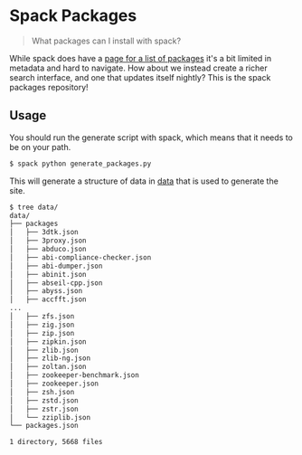 # Spack Packages

> What packages can I install with spack?

While spack does have a [page for a list of packages](https://spack.readthedocs.io/en/latest/package_list.html) 
it's a bit limited in metadata and hard to navigate. How about we instead create a richer search interface,
and one that updates itself nightly? This is the spack packages repository!

## Usage

You should run the generate script with spack, which means that it needs to be
on your path.

```bash
$ spack python generate_packages.py
```

This will generate a structure of data in [data](data) that is used to
generate the site.

```bash
$ tree data/
data/
├── packages
│   ├── 3dtk.json
│   ├── 3proxy.json
│   ├── abduco.json
│   ├── abi-compliance-checker.json
│   ├── abi-dumper.json
│   ├── abinit.json
│   ├── abseil-cpp.json
│   ├── abyss.json
│   ├── accfft.json
...
│   ├── zfs.json
│   ├── zig.json
│   ├── zip.json
│   ├── zipkin.json
│   ├── zlib.json
│   ├── zlib-ng.json
│   ├── zoltan.json
│   ├── zookeeper-benchmark.json
│   ├── zookeeper.json
│   ├── zsh.json
│   ├── zstd.json
│   ├── zstr.json
│   └── zziplib.json
└── packages.json

1 directory, 5668 files
```
